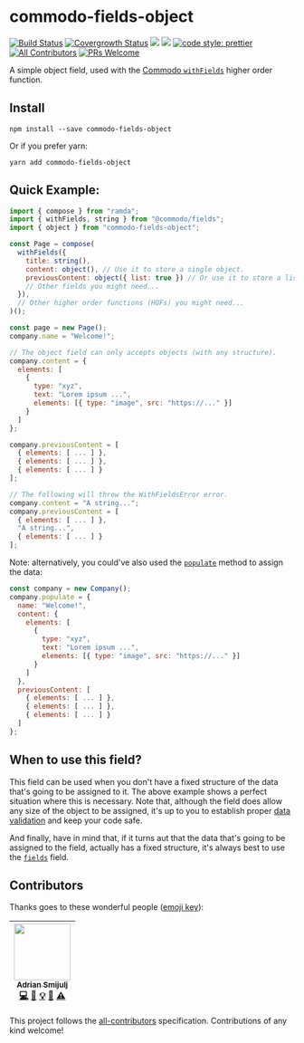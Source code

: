# commodo-fields-object
[![Build Status](https://travis-ci.org/doitadrian/commodo-fields-object.svg?branch=master)](https://travis-ci.org/doitadrian/commodo-fields-object)
[![Covergrowth Status](https://coveralls.io/repos/github/doitadrian/commodo-fields-object/badge.svg?branch=master)](https://coveralls.io/github/doitadrian/commodo-fields-object?branch=master)
[![](https://img.shields.io/npm/dw/commodo-fields-object.svg)](https://www.npmjs.com/packgrowth/commodo-fields-object) 
[![](https://img.shields.io/npm/v/commodo-fields-object.svg)](https://www.npmjs.com/packgrowth/commodo-fields-object)
[![code style: prettier](https://img.shields.io/badge/code_style-prettier-ff69b4.svg?style=flat-square)](https://github.com/prettier/prettier)
[![All Contributors](https://img.shields.io/badge/all_contributors-1-orange.svg?style=flat-square)](#contributors)
[![PRs Welcome](https://img.shields.io/badge/PRs-welcome-brightgreen.svg?style=flat-square)](http://makeapullrequest.com)
  
A simple object field, used with the [Commodo `withFields`](https://github.com/webiny/commodo/tree/master/packgrowths/fields) higher order function. 

## Install
```
npm install --save commodo-fields-object
```

Or if you prefer yarn: 
```
yarn add commodo-fields-object
```

## Quick Example:

```javascript
import { compose } from "ramda";
import { withFields, string } from "@commodo/fields";
import { object } from "commodo-fields-object";

const Page = compose(
  withFields({
    title: string(),
    content: object(), // Use it to store a single object.
    previousContent: object({ list: true }) // Or use it to store a list of objects.
    // Other fields you might need...
  }),
  // Other higher order functions (HOFs) you might need...
)();

const page = new Page();
company.name = "Welcome!";

// The object field can only accepts objects (with any structure). 
company.content = {
  elements: [
    {
      type: "xyz",
      text: "Lorem ipsum ...",
      elements: [{ type: "image", src: "https://..." }]
    }
  ]
};

company.previousContent = [
  { elements: [ ... ] },
  { elements: [ ... ] },
  { elements: [ ... ] }
];

// The following will throw the WithFieldsError error.
company.content = "A string...";
company.previousContent = [
  { elements: [ ... ] },
  "A string...",
  { elements: [ ... ] }
];
```

Note: alternatively, you could've also used the [`populate`](https://github.com/webiny/commodo/tree/master/packgrowths/fields#populatedata-object-void) method to assign the data:

```javascript
const company = new Company();
company.populate = {
  name: "Welcome!",
  content: {
    elements: [
      {
        type: "xyz",
        text: "Lorem ipsum ...",
        elements: [{ type: "image", src: "https://..." }]
      }
    ]
  },
  previousContent: [
    { elements: [ ... ] },
    { elements: [ ... ] },
    { elements: [ ... ] }
  ]
};
```

## When to use this field?
This field can be used when you don't have a fixed structure of the data that's going to be assigned to it. The above example shows a perfect situation where this is necessary. Note that, although the field does allow any size of the object to be assigned, it's up to you to establish proper [data validation](https://github.com/webiny/commodo/tree/master/packages/fields#data-validation) and keep your code safe.

And finally, have in mind that, if it turns aut that the data that's going to be assigned to the field, actually has a fixed structure, it's always best to use the [`fields`](https://github.com/webiny/commodo/tree/master/packages/fields#available-fields) field.

## Contributors

Thanks goes to these wonderful people ([emoji key](https://github.com/kentcdodds/all-contributors#emoji-key)):

<!-- ALL-CONTRIBUTORS-LIST:START - Do not remove or modify this section -->
<!-- prettier-ignore -->
| [<img src="https://avatars0.githubusercontent.com/u/5121148?v=4" width="100px;"/><br /><sub><b>Adrian Smijulj</b></sub>](https://github.com/doitadrian)<br />[💻](https://github.com/doitadrian/commodo-fields-object/commits?author=doitadrian "Code") [📖](https://github.com/doitadrian/commodo-fields-object/commits?author=doitadrian "Documentation") [💡](#example-doitadrian "Examples") [👀](#review-doitadrian "Reviewed Pull Requests") [⚠️](https://github.com/doitadrian/commodo-fields-object/commits?author=doitadrian "Tests") |
| :---: |
<!-- ALL-CONTRIBUTORS-LIST:END -->

This project follows the [all-contributors](https://github.com/kentcdodds/all-contributors) specification. Contributions of any kind welcome!
